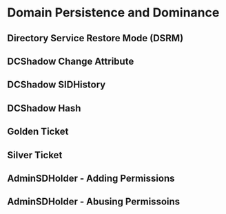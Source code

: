 # Domain Persistence and Dominance

## Directory Service Restore Mode (DSRM)

## DCShadow Change Attribute

## DCShadow SIDHistory

## DCShadow Hash

## Golden Ticket

## Silver Ticket

## AdminSDHolder - Adding Permissions

## AdminSDHolder - Abusing Permissoins
